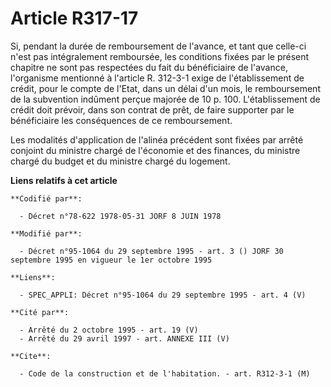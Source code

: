 # Article R317-17

Si, pendant la durée de remboursement de l'avance, et tant que celle-ci n'est pas intégralement remboursée, les conditions
fixées par le présent chapitre ne sont pas respectées du fait du bénéficiaire de l'avance, l'organisme mentionné à l'article
R. 312-3-1 exige de l'établissement de crédit, pour le compte de l'Etat, dans un délai d'un mois, le remboursement de la
subvention indûment perçue majorée de 10 p. 100. L'établissement de crédit doit prévoir, dans son contrat de prêt, de faire
supporter par le bénéficiaire les conséquences de ce remboursement.

Les modalités d'application de l'alinéa précédent sont fixées par arrêté conjoint du ministre chargé de l'économie et des
finances, du ministre chargé du budget et du ministre chargé du logement.

**Liens relatifs à cet article**

	**Codifié par**:

	  - Décret n°78-622 1978-05-31 JORF 8 JUIN 1978

	**Modifié par**:

	  - Décret n°95-1064 du 29 septembre 1995 - art. 3 () JORF 30 septembre 1995 en vigueur le 1er octobre 1995

	**Liens**:

	  - SPEC_APPLI: Décret n°95-1064 du 29 septembre 1995 - art. 4 (V)

	**Cité par**:

	  - Arrêté du 2 octobre 1995 - art. 19 (V)
	  - Arrêté du 29 avril 1997 - art. ANNEXE III (V)

	**Cite**:

	  - Code de la construction et de l'habitation. - art. R312-3-1 (M)
